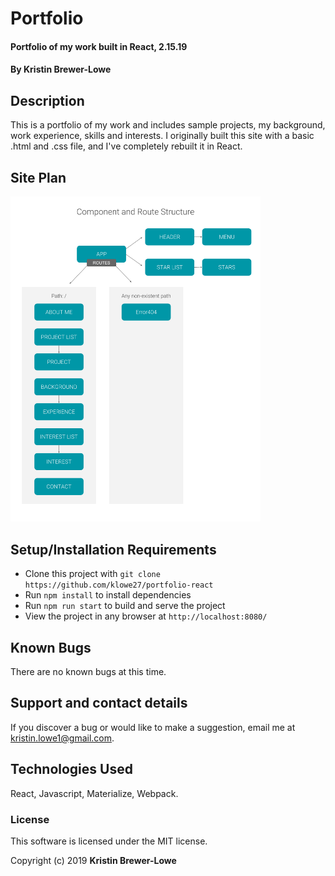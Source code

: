 # Portfolio

#### Portfolio of my work built in React, 2.15.19

#### By Kristin Brewer-Lowe

## Description

This is a portfolio of my work and includes sample projects, my background, work experience, skills and interests. I originally built this site with a basic .html and .css file, and I've completely rebuilt it in React.

## Site Plan

<img src="src/components/assets/images/structure.png" width="400" title="Component Structure">

## Setup/Installation Requirements

* Clone this project with `git clone https://github.com/klowe27/portfolio-react`
* Run `npm install` to install dependencies
* Run `npm run start` to build and serve the project
* View the project in any browser at `http://localhost:8080/`

## Known Bugs

There are no known bugs at this time.

## Support and contact details

If you discover a bug or would like to make a suggestion, email me at kristin.lowe1@gmail.com.

## Technologies Used

React, Javascript, Materialize, Webpack.

### License

This software is licensed under the MIT license.

Copyright (c) 2019 **Kristin Brewer-Lowe**
